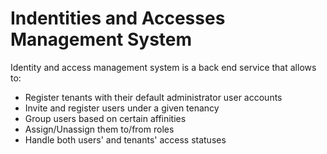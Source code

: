 # Indentities and Accesses Management System

Identity and access management system is a back end service that allows to:
* Register tenants with their default administrator user accounts
* Invite and register users under a given tenancy
* Group users based on certain affinities
* Assign/Unassign them to/from roles
* Handle both users' and tenants' access statuses 
